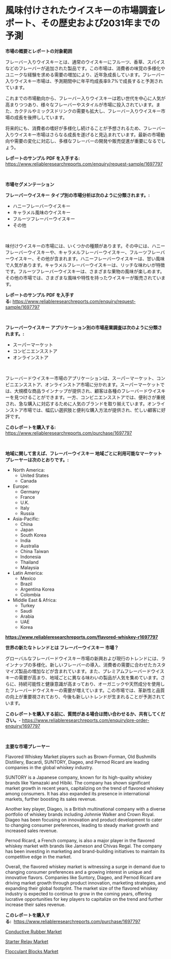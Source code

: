 <p><h1>風味付けされたウイスキーの市場調査レポート、その歴史および2031年までの予測</h1></p><p><strong>市場の概要とレポートの対象範囲</strong></p>
<p><p>フレーバー入りウイスキーとは、通常のウイスキーにフルーツ、香草、スパイスなどのフレーバーが追加された製品です。この市場は、消費者の味覚の多様化やユニークな経験を求める需要の増加により、近年急成長しています。フレーバー入りウイスキー市場は、予測期間中に年平均成長率9.7%で成長すると予測されています。</p><p>これまでの市場動向から、フレーバー入りウイスキーは若い世代を中心に人気が高まりつつあり、様々なフレーバーやスタイルが市場に投入されています。また、カクテルやミックスドリンクの需要も拡大し、フレーバー入りウイスキー市場の成長を後押ししています。</p><p>将来的にも、消費者の嗜好が多様化し続けることが予想されるため、フレーバー入りウイスキー市場はさらなる成長を遂げると見込まれています。最新の市場動向や需要の変化に対応し、多様なフレーバーの開発や販売促進が重要になるでしょう。</p></p>
<p><strong>レポートのサンプル PDF を入手する:</strong> <a href="https://www.reliableresearchreports.com/enquiry/request-sample/1697797">https://www.reliableresearchreports.com/enquiry/request-sample/1697797</a></p>
<p>&nbsp;</p>
<p><strong>市場セグメンテーション</strong></p>
<p><strong>フレーバーウイスキー タイプ別の市場分析は次のように分類されます。:</strong></p>
<p><ul><li>ハニーフレーバーウイスキー</li><li>キャラメル風味のウイスキー</li><li>フルーツフレーバーウイスキー</li><li>その他</li></ul></p>
<p>&nbsp;</p>
<p><p>味付けウイスキーの市場には、いくつかの種類があります。その中には、ハニーフレーバーウイスキーや、キャラメルフレーバーウイスキー、フルーツフレーバーウイスキー、その他が含まれます。ハニーフレーバーウイスキーは、甘い風味で人気があります。キャラメルフレーバーウイスキーは、リッチな味わいが特徴です。フルーツフレーバーウイスキーは、さまざまな果物の風味が楽しめます。その他の市場では、さまざまな風味や特性を持ったウイスキーが販売されています。</p></p>
<p><strong>レポートのサンプル PDF を入手する:</strong>&nbsp;<a href="https://www.reliableresearchreports.com/enquiry/request-sample/1697797">https://www.reliableresearchreports.com/enquiry/request-sample/1697797</a></p>
<p>&nbsp;</p>
<p><strong> フレーバーウイスキー アプリケーション別の市場産業調査は次のように分類されます。:</strong></p>
<p><ul><li>スーパーマーケット</li><li>コンビニエンスストア</li><li>オンラインストア</li></ul></p>
<p>&nbsp;</p>
<p><p>フレーバードウイスキー市場のアプリケーションは、スーパーマーケット、コンビニエンスストア、オンラインストア市場に分かれます。スーパーマーケットでは、大規模な商品ラインナップが提供され、顧客は各種のフレーバードウイスキーを見つけることができます。一方、コンビニエンスストアでは、便利さが重視され、急な購入に対応するために人気のブランドを取り揃えています。オンラインストア市場では、幅広い選択肢と便利な購入方法が提供され、忙しい顧客に好評です。</p></p>
<p><strong>このレポートを購入する:</strong>&nbsp; <a href="https://www.reliableresearchreports.com/purchase/1697797">https://www.reliableresearchreports.com/purchase/1697797</a></p>
<p>&nbsp;</p>
<p><strong>地域に関して言えば、フレーバーウイスキー 地域ごとに利用可能なマーケットプレーヤーは次のとおりです。:</strong></p>
<p><ul>
    <li>
        North America:
        <ul>
            <li>United States</li>
            <li>Canada</li>
        </ul>
    </li>
    <li>
        Europe:
        <ul>
            <li>Germany</li>
            <li>France</li>
            <li>U.K.</li>
            <li>Italy</li>
            <li>Russia</li>
        </ul>
    </li>
    <li>
        Asia-Pacific:
        <ul>
            <li>China</li>
            <li>Japan</li>
            <li>South Korea</li>
            <li>India</li>
            <li>Australia</li>
            <li>China Taiwan</li>
            <li>Indonesia</li>
            <li>Thailand</li>
            <li>Malaysia</li>
        </ul>
    </li>
    <li>
        Latin America:
        <ul>
            <li>Mexico</li>
            <li>Brazil</li>
            <li>Argentina Korea</li>
            <li>Colombia</li>
        </ul>
    </li>
    <li>
        Middle East & Africa:
        <ul>
            <li>Turkey</li>
            <li>Saudi</li>
            <li>Arabia</li>
            <li>UAE</li>
            <li>Korea</li>
        </ul>
    </li>
    </ul></p>
<p><strong><a href="https://www.reliableresearchreports.com/flavored-whiskey-r1697797">https://www.reliableresearchreports.com/flavored-whiskey-r1697797</a></strong>&nbsp;</p>
<p><strong>世界の新たなトレンドとは フレーバーウイスキー 市場？</strong></p>
<p><p>グローバルなフレーバードウイスキー市場の新興および現行のトレンドには、ラインナップの多様化、新しいフレーバーの導入、消費者の需要に合わせたカスタマイズ製品の増加などが含まれています。また、プレミアムフレーバードウイスキーの需要が高まり、地域ごとに異なる味わいの製品が人気を集めています。さらに、持続可能性と健康意識が高まっており、オーガニックや天然成分を使用したフレーバードウイスキーの需要が増えています。この市場では、革新性と品質の向上が重要視されており、今後も新しいトレンドが生まれることが予測されています。</p></p>
<p><strong>このレポートを購入する前に、質問がある場合は問い合わせるか、共有してください。</strong>- <a href="https://www.reliableresearchreports.com/enquiry/pre-order-enquiry/1697797">https://www.reliableresearchreports.com/enquiry/pre-order-enquiry/1697797</a></p>
<p>&nbsp;</p>
<p><strong>主要な市場プレーヤー</strong></p>
<p><p>Flavored Whiskey Market players such as Brown-Forman, Old Bushmills Distillery, Bacardi, SUNTORY, Diageo, and Pernod Ricard are leading companies in the global whiskey industry. </p><p>SUNTORY is a Japanese company, known for its high-quality whiskey brands like Yamazaki and Hibiki. The company has shown significant market growth in recent years, capitalizing on the trend of flavored whiskey among consumers. It has also expanded its presence in international markets, further boosting its sales revenue.</p><p>Another key player, Diageo, is a British multinational company with a diverse portfolio of whiskey brands including Johnnie Walker and Crown Royal. Diageo has been focusing on innovation and product development to cater to changing consumer preferences, leading to steady market growth and increased sales revenue.</p><p>Pernod Ricard, a French company, is also a major player in the flavored whiskey market with brands like Jameson and Chivas Regal. The company has been investing in marketing and brand-building initiatives to maintain its competitive edge in the market.</p><p>Overall, the flavored whiskey market is witnessing a surge in demand due to changing consumer preferences and a growing interest in unique and innovative flavors. Companies like Suntory, Diageo, and Pernod Ricard are driving market growth through product innovation, marketing strategies, and expanding their global footprint. The market size of the flavored whiskey industry is expected to continue to grow in the coming years, offering lucrative opportunities for key players to capitalize on the trend and further increase their sales revenue.</p></p>
<p><strong>このレポートを購入する:</strong>&nbsp;&nbsp;<a href="https://www.reliableresearchreports.com/purchase/1697797">https://www.reliableresearchreports.com/purchase/1697797</a></p>
<p><p><a href="https://www.linkedin.com/pulse/conductive-rubber-market-research-report-provides-thorough-fekce?trackingId=yR3TooM%2FKfgiP2GO7MnIlQ%3D%3D">Conductive Rubber Market</a></p><p><a href="https://www.linkedin.com/pulse/global-starter-relay-market-types-applications-major-players-lglxe?trackingId=IC01zkkea5vIrkKTbTEkfA%3D%3D">Starter Relay Market</a></p><p><a href="https://www.linkedin.com/pulse/flocculant-blocks-market-research-report-key-successful-3axse?trackingId=%2FVzB1yzkhWqA11BunAXM1g%3D%3D">Flocculant Blocks Market</a></p></p>
